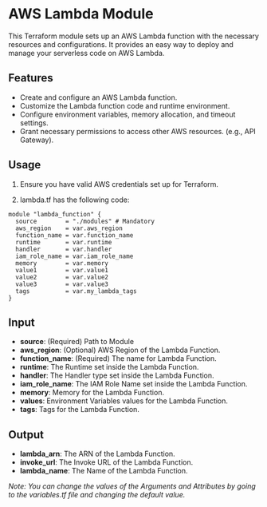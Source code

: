 # AWS Lambda Module

This Terraform module sets up an AWS Lambda function with the necessary resources and configurations. It provides an easy way to deploy and manage your serverless code on AWS Lambda.

## Features

- Create and configure an AWS Lambda function.
- Customize the Lambda function code and runtime environment.
- Configure environment variables, memory allocation, and timeout settings.
- Grant necessary permissions to access other AWS resources. (e.g., API Gateway).

## Usage

1. Ensure you have valid AWS credentials set up for Terraform.

2. lambda.tf has the following code:

```hcl
module "lambda_function" {
  source        = "./modules" # Mandatory
  aws_region    = var.aws_region
  function_name = var.function_name
  runtime       = var.runtime
  handler       = var.handler
  iam_role_name = var.iam_role_name
  memory        = var.memory
  value1        = var.value1
  value2        = var.value2
  value3        = var.value3
  tags          = var.my_lambda_tags
}

```

## Input

- **source**: (Required) Path to Module
- **aws_region**: (Optional) AWS Region of the Lambda Function.
- **function_name**: (Required) The name for Lambda Function.
- **runtime**: The Runtime set inside the Lambda Function.
- **handler**: The Handler type set inside the Lambda Function.
- **iam_role_name**: The IAM Role Name set inside the Lambda Function.
- **memory**: Memory for the Lambda Function.
- **values**: Environment Variables values for the Lambda Function.
- **tags**: Tags for the Lambda Function.

## Output

- **lambda_arn**: The ARN of the Lambda Function.
- **invoke_url**: The Invoke URL of the Lambda Function.
- **lambda_name**: The Name of the Lambda Function.

_Note: You can change the values of the Arguments and Attributes by going to the variables.tf file and changing the default value._
